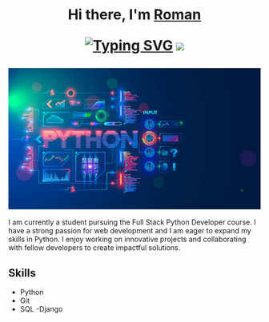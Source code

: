 <h1 align="center">Hi there, I'm <a href="https://daniilshat.ru/" target="_blank">Roman</a> 

[![Typing SVG](https://readme-typing-svg.herokuapp.com?color=%2336BCF7&lines=Python+developer+student)](https://git.io/typing-svg)
<img src="https://github.com/blackcater/blackcater/raw/main/images/Hi.gif" height="32"/></h1>


![123](123.jpg)  

I am currently a student pursuing the Full Stack Python Developer course. I have a strong passion for web development and I am eager to expand my skills in Python. I enjoy working on innovative projects and collaborating with fellow developers to create impactful solutions.

## Skills
- Python
- Git
- SQL
-Django
